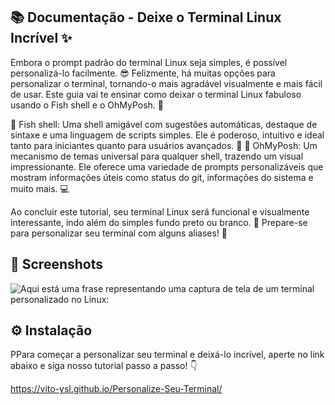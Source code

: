 
## 📚 Documentação - Deixe o Terminal Linux Incrível ✨

Embora o prompt padrão do terminal Linux seja simples, é possível personalizá-lo facilmente. 😎 Felizmente, há muitas opções para personalizar o terminal, tornando-o mais agradável visualmente e mais fácil de usar. Este guia vai te ensinar como deixar o terminal Linux fabuloso usando o Fish shell e o OhMyPosh. 🎨

🔹 Fish shell: Uma shell amigável com sugestões automáticas, destaque de sintaxe e uma linguagem de scripts simples. Ele é poderoso, intuitivo e ideal tanto para iniciantes quanto para usuários avançados. 🚀
🔹 OhMyPosh: Um mecanismo de temas universal para qualquer shell, trazendo um visual impressionante. Ele oferece uma variedade de prompts personalizáveis que mostram informações úteis como status do git, informações do sistema e muito mais. 💻

Ao concluir este tutorial, seu terminal Linux será funcional e visualmente interessante, indo além do simples fundo preto ou branco. 🌈 Prepare-se para personalizar seu terminal com alguns aliases! 🔧
## 📸 Screenshots
![Aqui está uma frase representando uma captura de tela de um terminal personalizado no Linux:](https://iili.io/2t8obFj.png)

## ⚙️ Instalação

PPara começar a personalizar seu terminal e deixá-lo incrível, aperte no link abaixo e siga nosso tutorial passo a passo! 👇

https://vito-ysl.github.io/Personalize-Seu-Terminal/
